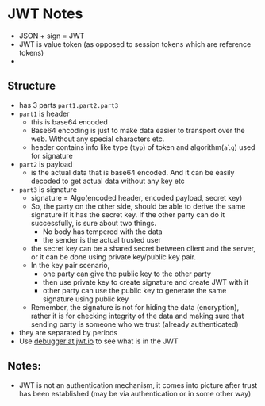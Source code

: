 # JWT Notes

- JSON + sign = JWT
- JWT is value token (as opposed to session tokens which are reference tokens)
- 

## Structure

- has 3 parts `part1.part2.part3`
- `part1` is header
  - this is base64 encoded
  - Base64 encoding is just to make data easier to transport over the web. Without any special characters etc.
  - header contains info like type (`typ`) of token and algorithm(`alg`) used for signature
- `part2` is payload 
  - is the actual data that is base64 encoded. And it can be easily decoded to get actual data without any key etc
- `part3` is signature
  - signature = Algo(encoded header, encoded payload, secret key)
  - So, the party on the other side, should be able to derive the same signature if it has the secret key. If the other party can do it successfully,
    is sure about two things.
    - No body has tempered with the data
    - the sender is the actual trusted user
  - the secret key can be a shared secret between client and the server, or it can be done using private key/public key pair. 
  - In the key pair scenario, 
    - one party can give the public key to the other party
    - then use private key to create signature and create JWT with it
    - other party can use the public key to generate the same signature using public key
  - Remember, the signature is not for hiding the data (encryption), rather it is for checking integrity of the data and making sure that sending party is
    someone who we trust (already authenticated)
- they are separated by periods
- Use [debugger at jwt.io](jwt.io) to see what is in the JWT

## Notes:

- JWT is not an authentication mechanism, it comes into picture after trust has been established (may be via authentication or in some other way)
